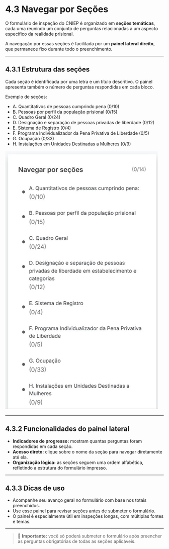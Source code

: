 # 4.3 Navegar por Seções

O formulário de inspeção do CNIEP é organizado em **seções temáticas**, cada uma reunindo um conjunto de perguntas relacionadas a um aspecto específico da realidade prisional.

A navegação por essas seções é facilitada por um **painel lateral direito**, que permanece fixo durante todo o preenchimento.

---

## 4.3.1 Estrutura das seções

Cada seção é identificada por uma letra e um título descritivo. O painel apresenta também o número de perguntas respondidas em cada bloco.

Exemplo de seções:

- A. Quantitativos de pessoas cumprindo pena (0/10)
- B. Pessoas por perfil da população prisional (0/15)
- C. Quadro Geral (0/24)
- D. Designação e separação de pessoas privadas de liberdade (0/12)
- E. Sistema de Registro (0/4)
- F. Programa Individualizador da Pena Privativa de Liberdade (0/5)
- G. Ocupação (0/33)
- H. Instalações em Unidades Destinadas a Mulheres (0/9)

![Painel lateral de navegação por seções](./assets/04_3-1-navegacao-secoes.jpg)

---

## 4.3.2 Funcionalidades do painel lateral

- **Indicadores de progresso:** mostram quantas perguntas foram respondidas em cada seção.
- **Acesso direto:** clique sobre o nome da seção para navegar diretamente até ela.
- **Organização lógica:** as seções seguem uma ordem alfabética, refletindo a estrutura do formulário impresso.

---

## 4.3.3 Dicas de uso

- Acompanhe seu avanço geral no formulário com base nos totais preenchidos.
- Use esse painel para revisar seções antes de submeter o formulário.
- O painel é especialmente útil em inspeções longas, com múltiplas fontes e temas.

---

> 🎯 **Importante:** você só poderá submeter o formulário após preencher as perguntas obrigatórias de todas as seções aplicáveis.
